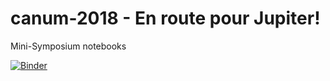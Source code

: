 # canum-2018 - En route pour Jupiter!

Mini-Symposium notebooks

[![Binder](https://mybinder.org/badge.svg)](https://mybinder.org/v2/gh/GroupeCalcul/canum-2018/master)
